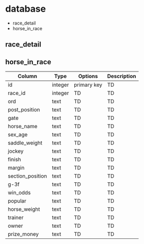 # database

- race_detail
- horse_in_race

## race_detail

## horse_in_race

| Column | Type | Options | Description |
| ---- | ---- | ---- | ---- |
| id | integer | primary key | TD |
| race_id | integer | TD | TD |
| ord | text | TD | TD |
| post_position | text | TD | TD |
| gate | text | TD | TD |
| horse_name | text | TD | TD |
| sex_age | text | TD | TD |
| saddle_weight | text | TD | TD |
| jockey | text | TD | TD |
| finish | text | TD | TD |
| margin | text | TD | TD |
| section_position | text | TD | TD |
| g-3f | text | TD | TD |
| win_odds | text | TD | TD |
| popular | text | TD | TD |
| horse_weight | text | TD | TD |
| trainer | text | TD | TD |
| owner | text | TD | TD |
| prize_money | text | TD | TD |